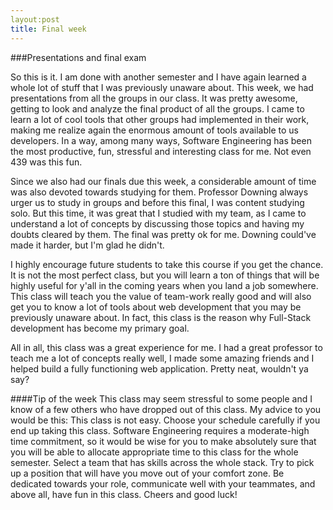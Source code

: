```yaml
---
layout:post
title: Final week
---
```


###Presentations and final exam

So this is it. I am done with another semester and I have again learned a whole lot of stuff that I was previously unaware about. This week, we had presentations from all the groups in our class. It was pretty awesome, getting to look and analyze the final product of all the groups. I came to learn a lot of cool tools that other groups had implemented in their work, making me realize again the enormous amount of tools available to us developers. In a way, among many ways, Software Engineering has been the most productive, fun, stressful and interesting class for me. Not even 439 was this fun.

Since we also had our finals due this week, a considerable amount of time was also devoted towards studying for them. Professor Downing always urger us to study in groups and before this final, I was content studying solo. But this time, it was great that I studied with my team, as I came to understand a lot of concepts by discussing those topics and having my doubts cleared by them. The final was pretty ok for me. Downing could've made it harder, but I'm glad he didn't.

I highly encourage future students to take this course if you get the chance. It is not the most perfect class, but you will learn a ton of things that will be highly useful for y'all in the coming years when you land a job somewhere. This class will teach you the value of team-work really good and will also get you to know a lot of tools about web development that you may be previously unaware about. In fact, this class is the reason why Full-Stack development has become my primary goal. 

All in all, this class was a great experience for me. I had a great professor to teach me a lot of concepts really well, I made some amazing friends and I helped build a fully functioning web application. Pretty neat, wouldn't ya say?

####Tip of the week
This class may seem stressful to some people and I know of a few others who have dropped out of this class. My advice to you would be this: This class is not easy. Choose your schedule carefully if you end up taking this class. Software Engineering requires a moderate-high time commitment, so it would be wise for you to make absolutely sure that you will be able to allocate appropriate time to this class for the whole semester. Select a team that has skills across the whole stack. Try to pick up a position that will have you move out of your comfort zone. Be dedicated towards your role, communicate well with your teammates, and above all, have fun in this class. Cheers and good luck!
